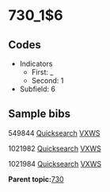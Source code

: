 # 730\_1$6

## Codes

-   Indicators
    -   First: \_
    -   Second: 1
-   Subfield: 6

## Sample bibs

549844 [Quicksearch](https://search.library.yale.edu/catalog/549844) [VXWS](http://prodorbis.library.yale.edu:7014/vxws/GetHoldingsService?bibId=549844)

1021982 [Quicksearch](https://search.library.yale.edu/catalog/1021982) [VXWS](http://prodorbis.library.yale.edu:7014/vxws/GetHoldingsService?bibId=1021982)

1021984 [Quicksearch](https://search.library.yale.edu/catalog/1021984) [VXWS](http://prodorbis.library.yale.edu:7014/vxws/GetHoldingsService?bibId=1021984)

**Parent topic:**[730](../../tags/730/730.md)

